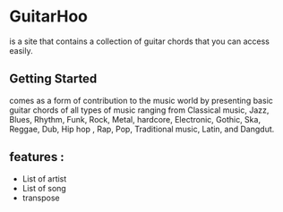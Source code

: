 # GuitarHoo
is a site that contains a collection of guitar chords that you can access easily.

## Getting Started
comes as a form of contribution to the music world by presenting basic guitar chords of all types of music ranging from Classical music, Jazz, Blues, Rhythm, Funk, Rock, Metal, hardcore, Electronic, Gothic, Ska, Reggae, Dub, Hip hop , Rap, Pop, Traditional music, Latin, and Dangdut.

## features : 
- List of artist
- List of song
- transpose
